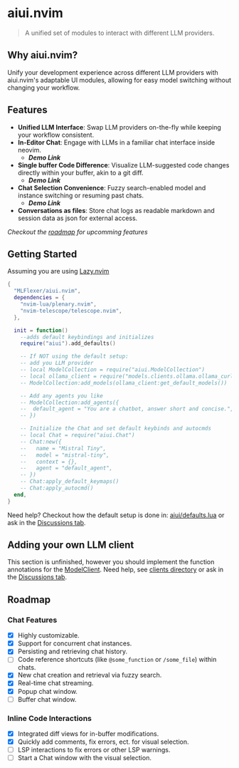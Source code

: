 # aiui.nvim
> A unified set of modules to interact with different LLM providers.

## Why aiui.nvim?
Unify your development experience across different LLM providers with aiui.nvim's adaptable UI modules, allowing for easy model switching without changing your workflow.

## Features

- **Unified LLM Interface**: Swap LLM providers on-the-fly while keeping your workflow consistent.
- **In-Editor Chat**: Engage with LLMs in a familiar chat interface inside neovim.
  - _**Demo Link**_
- **Single buffer Code Difference**: Visualize LLM-suggested code changes directly within your buffer, akin to a git diff.
  - _**Demo Link**_
- **Chat Selection Convenience**: Fuzzy search-enabled model and instance switching or resuming past chats.
  - _**Demo Link**_
- **Conversations as files**: Store chat logs as readable markdown and session data as json for external access.

*Checkout the [roadmap](#Roadmap) for upcomming features*

## Getting Started
Assuming you are using [Lazy.nvim](https://github.com/folke/lazy.nvim)
```lua
{
  "MLFlexer/aiui.nvim",
  dependencies = {
    "nvim-lua/plenary.nvim",
    "nvim-telescope/telescope.nvim",
  },

  init = function()
    --adds default keybindings and initializes
    require("aiui").add_defaults()

    -- If NOT using the default setup:
    -- add you LLM provider
    -- local ModelCollection = require("aiui.ModelCollection")
    -- local ollama_client = require("models.clients.ollama.ollama_curl")
    -- ModelCollection:add_models(ollama_client:get_default_models())

    -- Add any agents you like
    -- ModelCollection:add_agents({
    -- 	default_agent = "You are a chatbot, answer short and concise.",
    -- })

    -- Initialize the Chat and set default keybinds and autocmds
    -- local Chat = require("aiui.Chat")
    -- Chat:new({
    --   name = "Mistral Tiny",
    --   model = "mistral-tiny",
    --   context = {},
    --   agent = "default_agent",
    -- })
    -- Chat:apply_default_keymaps()
    -- Chat:apply_autocmd()
  end,
}
```

Need help? Checkout how the default setup is done in: [aiui/defaults.lua](https://github.com/MLFlexer/aiui.nvim/blob/main/lua/defaults.lua) or ask in the [Discussions tab](https://github.com/MLFlexer/aiui.nvim/discussions).

## Adding your own LLM client
This section is unfinished, however you should implement the function annotations for the [ModelClient](https://github.com/MLFlexer/aiui.nvim/blob/main/lua/models/clients/ModelClient.lua). Need help, see [clients directory](https://github.com/MLFlexer/aiui.nvim/tree/main/lua/models/clients) or ask in the [Discussions tab](https://github.com/MLFlexer/aiui.nvim/discussions).

## Roadmap

### Chat Features
- [x] Highly customizable.
- [x] Support for concurrent chat instances.
- [x] Persisting and retrieving chat history.
- [ ] Code reference shortcuts (like `@some_function` or `/some_file`) within chats.
- [x] New chat creation and retrieval via fuzzy search.
- [x] Real-time chat streaming.
- [x] Popup chat window.
- [ ] Buffer chat window.

### Inline Code Interactions
- [x] Integrated diff views for in-buffer modifications.
- [x] Quickly add comments, fix errors, ect. for visual selection.
- [ ] LSP interactions to fix errors or other LSP warnings.
- [ ] Start a Chat window with the visual selection.
